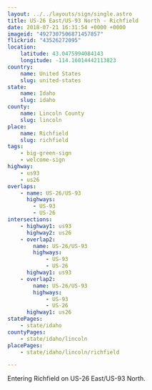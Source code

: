 ```yaml
---
layout: ../../layouts/sign/single.astro
title: US-26 East/US-93 North - Richfield
date: 2018-07-21 16:31:54 +0000 +0000
imageid: "4927307506871457857"
flickrid: "43526272095"
location:
    latitude: 43.0475994084143
    longitude: -114.16014442113823
country:
    name: United States
    slug: united-states
state:
    name: Idaho
    slug: idaho
county:
    name: Lincoln County
    slug: lincoln
place:
    name: Richfield
    slug: richfield
tags:
    - big-green-sign
    - welcome-sign
highway:
    - us93
    - us26
overlaps:
    - name: US-26/US-93
      highways:
        - US-93
        - US-26
intersections:
    - highway1: us93
      highway2: us26
    - overlap2:
        name: US-26/US-93
        highways:
            - US-93
            - US-26
      highway1: us93
    - overlap2:
        name: US-26/US-93
        highways:
            - US-93
            - US-26
      highway1: us26
statePages:
    - state/idaho
countyPages:
    - state/idaho/lincoln
placePages:
    - state/idaho/lincoln/richfield

---
```

Entering Richfield on US-26 East/US-93 North.